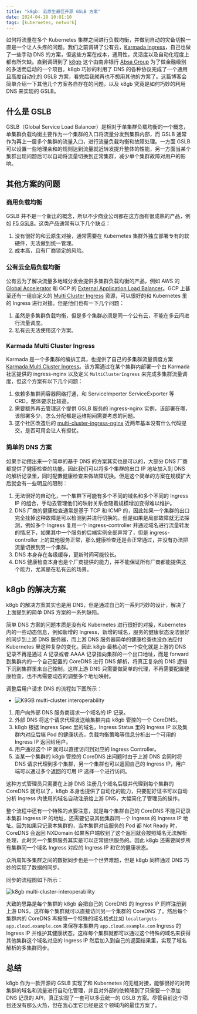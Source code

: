 ```yaml
---
title: "k8gb: 云原生最佳开源 GSLB 方案" 
date: 2024-04-18 10:01:10
tags: [kubernetes, network]
---
```


如何将流量在多个 Kubernetes 集群之间进行负载均衡，并做到自动的灾备切换一直是一个让人头疼的问题。我们之前调研了公有云，[Karmada Ingress](https://github.com/karmada-io/multi-cluster-ingress-nginx)，自己也做了一些手动 DNS 的方案，但这些方案在成本，通用性，灵活度以及自动化程度上都有所欠缺。直到调研到了 [k8gb](https://www.k8gb.io/) 这个由南非银行 [Absa Group](https://www.absa.africa/) 为了做金融级别的多活而启动的一个项目。k8gb 巧妙的利用了 DNS 的各种协议完成了一个通用且高度自动化的 GSLB 方案，看完后我就再也不想用其他的方案了。这篇博客会简单介绍一下其他几个方案各自存在的问题，以及 k8gb 究竟是如何巧妙的利用 DNS 来实现的 GSLB。

## 什么是 GSLB

GSLB（Global Service Load Balancer）是相对于单集群负载均衡的一个概念，单集群负载均衡主要作为一个集群的入口将流量分发到集群内部，而 GSLB 通常作为再上一层多个集群的流量入口，进行流量负载均衡和故障处理。一方面 GSLB 可以设置一些地理亲和的规则达到流量就近转发提升整体的性能，另一方面当某个集群出现问题后可以自动将流量切换到正常集群，减少单个集群故障对用户的影响。

## 其他方案的问题

### 商用负载均衡

GSLB 并不是一个新出的概念，所以不少商业公司都在这方面有很成熟的产品，例如 [F5 GSLB](https://www.f5.com/solutions/use-cases/global-server-load-balancing-gslb)。这类产品通常有以下几个缺点：

1. 没有很好的和云原生对接，通常需要在 Kubernetes 集群外独立部署专有的软硬件，无法做到统一管理。
2. 成本高，且有厂商锁定的风险。

### 公有云全局负载均衡

公有云为了解决流量多地域分发会提供多集群负载均衡的产品，例如 AWS 的 [Global Accelerator](https://aws.amazon.com/global-accelerator/) 和 GCP 的 [External Application Load Balancer](https://cloud.google.com/load-balancing/docs/https)。GCP 上甚至还有一组自定义的 [Multi Cluster Ingress](https://cloud.google.com/kubernetes-engine/docs/concepts/multi-cluster-ingress) 资源，可以很好的和 Kubernetes 里的 Ingress 进行对接。但是他们也有一下几个问题：

1. 虽然是多集群负载均衡，但是多个集群必须是同一个公有云，不能在多云间进行流量调度。
2. 私有云无法使用这个方案。

### Karmada Multi  Cluster Ingress

Karmada 是一个多集群的编排工具，也提供了自己的多集群流量调度方案 [Karmada Multi Cluster Ingress](https://karmada.io/docs/userguide/service/multi-cluster-ingress/)。该方案通过在某个集群内部署一个由 Karmada 社区提供的 ingress-nginx 以及定义 `MultiClusterIngress` 来完成多集群流量调度，但这个方案有以下几个问题：

1. 依赖多集群间容器网络打通，和 ServiceImporter ServiceExporter 等 CRD，整体要求比较高。
2. 需要额外再去管理这个提供 GSLB 服务的 ingress-nginx 实例，该部署在哪，该部署多少，怎么分配都是运维期间需要考虑的问题。
3. 这个社区改造后的 [multi-cluster-ingress-nginx](https://github.com/karmada-io/multi-cluster-ingress-nginx) 近两年基本没有什么代码提交，是否可用会让人有担忧。

### 简单的 DNS 方案

如果手动攒出来一个简单的基于 DNS 的方案其实也是可以的，大部分 DNS 厂商都提供了健康检查的功能，因此我们可以将多个集群的出口 IP 地址加入到 DNS 的解析记录里，同时配置健康检查来做故障切换。但是这个简单的方案在规模扩大后就会有一些明显的限制：

1. 无法很好的自动化，一个集群下可能有多个不同的域名和多个不同的 Ingress IP 的组合，手动去管理他们的映射关系会随着规模增加变得难以维护。
2. DNS 厂商的健康检查通常是基于 TCP 和 ICMP 的，因此如果一个集群的出口完全挂掉这种故障是可以检测到并进行切换的。但是如果是局部故障就无法探测，例如多个 Ingress 复用一个 ingress-controller 并通过域名进行流量转发的情况下，如果其中一个服务的后端实例全部异常了，但是 ingress-controller 上的其他服务正常，那么健康检查还是会正常通过，并没有办法把流量切换到另一个集群。
3. DNS 本身存在各级缓存，更新时间可能较长。
4. DNS 健康检查本身也是个厂商提供的能力，并不能保证所有厂商都能提供这个能力，尤其是在私有云的场景。

## k8gb 的解决方案

k8gb 的解决方案其实也是用 DNS，但是通过自己的一系列巧妙的设计，解决了上面提到的简单 DNS 方案的一系列缺陷。

简单 DNS 方案的问题本质是没有和 Kubernetes 进行很好的对接，Kubernetes 内的一些动态信息，例如新增的 Ingress，新增的域名，服务的健康状态没法很好的同步到上游 DNS 服务器，而上游 DNS 服务器简单的健康检查也没办法应付 Kubernetes 里这种复杂的变化。因此 k8gb 最核心的一个变化就是上游的 DNS 记录不再是通过 A 记录或者 AAAA 记录指向集群的一个出口地址，而是 forward 到集群内的一个自己配置的 CoreDNS 进行 DNS 解析，将真正复杂的 DNS 逻辑下沉到集群里来自己控制。这样上游 DNS 只需要做简单的代理，不再需要配置健康检查，也不再需要动态的调整多个地址映射。

调整后用户请求 DNS 的流程如下图所示：

- ![K8GB multi-cluster interoperability](https://www.k8gb.io/docs/images/gslb-basic-multi-cluster.svg)

1. 用户向外部 DNS 服务商请求一个域名的 IP 记录。
2. 外部 DNS 将这个请求代理发送给集群内由 k8gb 管控的一个 CoreDNS。
3. k8gb 根据 Ingress Spec 里的域名，Ingress Status 里的 Ingress IP 以及集群内对应后端 Pod 的健康状态，负载均衡策略等信息分析出一个可用的 Ingress IP 返回给用户。
4. 用户通过这个 IP 就可以直接访问到对应的 Ingress Controller。
5. 当某一个集群的 k8gb 管控的 CoreDNS 出问题时由于上游 DNS 会同时将 DNS 请求代理到多个集群，另一个集群也可以返回自己的 Ingress IP，用户端可以通过多个返回的可用 IP 选择一个进行访问。

这种方式管理员只需要在上游 DNS 注册几个域名后缀并代理到每个集群的 CoreDNS 就可以了，k8gb 本身也提供了自动化的能力，只要配好证书可以自动分析 Ingress 内使用的域名自动注册给上游 DNS，大幅简化了管理员的操作。

整个流程中还有一个特殊的点要注意，就是每个集群自己的 CoreDNS 不能只记录本集群 Ingress IP 的地址，还需要记录其他集群同一个 Ingress 的 Ingress IP 地址。因为如果只记录本集群的，当本集群对应服务的 Pod 都 Not Ready 时，CoreDNS 会返回 NXDomain 如果客户端收到了这个返回就会按照域名无法解析处理，此时另一个集群服务其实是可以正常提供服务的。因此 k8gb 还需要同步所有集群同一个域名 Ingress 对应的 Ingress IP 和它的健康状态。

众所周知多集群之间的数据同步也是一个世界难题，但是 k8gb 同样通过 DNS 巧妙的实现了数据的同步。

同步的流程图如下所示：

![k8gb multi-cluster-interoperability](https://www.k8gb.io/docs/images/k8gb-multi-cluster-interoperabililty.svg)

大致的思路是每个集群的 k8gb 会把自己的 CoreDNS 的 Ingress IP 同样注册到上游 DNS，这样每个集群就可以直接访问另一个集群的 CoreDNS 了。然后每个集群内的 CoreDNS 再按照一个特殊的域名格式比如 `localtargets-app.cloud.example.com` 来保存本集群内 `app.cloud.example.com` Ingress 的 Ingress IP 并维护其健康状态。这样每个集群就都可以通过这个特殊的域名来获得其他集群这个域名对应的 Ingress IP 然后加入到自己的返回结果里，实现了域名解析的多集群同步。

## 总结

k8gb 作为一款开源的 GSLB 实现了和 Kubernetes 的无缝对接，能够很好的对跨集群的域名和流量进行自动化管理，并且对外部的依赖降到了只需要一个添加 DNS 记录的 API，真正实现了一套可以多云统一的 GSLB 方案。尽管目前这个项目还没有那么火热，但在我心里它已经是这个领域内的最佳方案了。